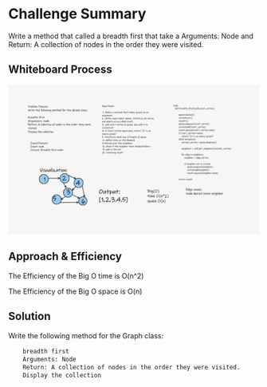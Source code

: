 # Challenge Summary

Write a method that called a breadth first that take a Arguments: Node and Return: A collection of nodes in the order they were visited.

## Whiteboard Process

![code36](grapgh_breadth_first.png)

## Approach & Efficiency

The Efficiency of the Big O time is O(n^2)

The Efficiency of the Big O space is O(n)

## Solution

Write the following method for the Graph class:

        breadth first
        Arguments: Node
        Return: A collection of nodes in the order they were visited.
        Display the collection



